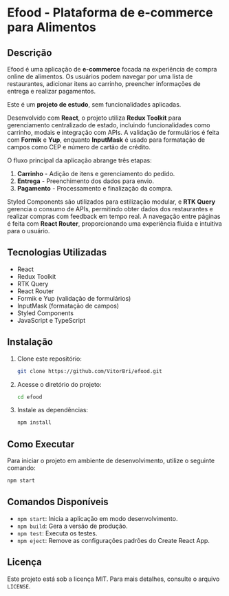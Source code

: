 # Efood - Plataforma de e-commerce para Alimentos

## Descrição
Efood é uma aplicação de **e-commerce** focada na experiência de compra online de alimentos. Os usuários podem navegar por uma lista de restaurantes, adicionar itens ao carrinho, preencher informações de entrega e realizar pagamentos.

Este é um **projeto de estudo**, sem funcionalidades aplicadas.

Desenvolvido com **React**, o projeto utiliza **Redux Toolkit** para gerenciamento centralizado de estado, incluindo funcionalidades como carrinho, modais e integração com APIs. A validação de formulários é feita com **Formik** e **Yup**, enquanto **InputMask** é usado para formatação de campos como CEP e número de cartão de crédito.

O fluxo principal da aplicação abrange três etapas:
1. **Carrinho** - Adição de itens e gerenciamento do pedido.
2. **Entrega** - Preenchimento dos dados para envio.
3. **Pagamento** - Processamento e finalização da compra.

Styled Components são utilizados para estilização modular, e **RTK Query** gerencia o consumo de APIs, permitindo obter dados dos restaurantes e realizar compras com feedback em tempo real. A navegação entre páginas é feita com **React Router**, proporcionando uma experiência fluida e intuitiva para o usuário.

## Tecnologias Utilizadas
- React
- Redux Toolkit
- RTK Query
- React Router
- Formik e Yup (validação de formulários)
- InputMask (formatação de campos)
- Styled Components
- JavaScript e TypeScript

## Instalação

1. Clone este repositório:
   ```sh
   git clone https://github.com/VitorBri/efood.git
   ```
2. Acesse o diretório do projeto:
   ```sh
   cd efood
   ```
3. Instale as dependências:
   ```sh
   npm install
   ```

## Como Executar

Para iniciar o projeto em ambiente de desenvolvimento, utilize o seguinte comando:
```sh
npm start
```

## Comandos Disponíveis

- `npm start`: Inicia a aplicação em modo desenvolvimento.
- `npm build`: Gera a versão de produção.
- `npm test`: Executa os testes.
- `npm eject`: Remove as configurações padrões do Create React App.

## Licença
Este projeto está sob a licença MIT. Para mais detalhes, consulte o arquivo `LICENSE`.



